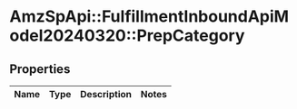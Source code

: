 # AmzSpApi::FulfillmentInboundApiModel20240320::PrepCategory

## Properties
Name | Type | Description | Notes
------------ | ------------- | ------------- | -------------

